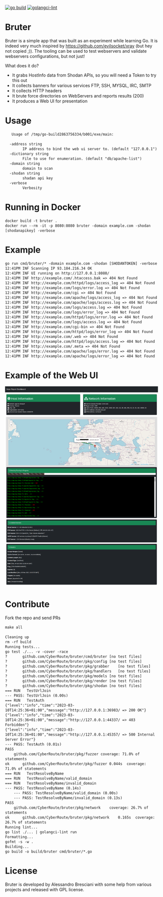 [![go build](https://github.com/CyberRoute/bruter/actions/workflows/go.yml/badge.svg?branch=main)](https://github.com/CyberRoute/bruter/actions/workflows/go.yml)
[![golangci-lint](https://github.com/CyberRoute/bruter/actions/workflows/golangci-lint.yml/badge.svg?branch=main)](https://github.com/CyberRoute/bruter/actions/workflows/golangci-lint.yml)


# Bruter
Bruter is a simple app that was built as an experiment while learning Go. It is indeed very much inspired by https://github.com/evilsocket/xray (but hey not copied ;)). The tooling can be used to test webservers and validate webservers configurations, but not just!

What does it do?
- It grabs HostInfo data from Shodan APIs, so you will need a Token to try this out
- It collects banners for various services FTP, SSH, MYSQL, IRC, SMTP
- It collects HTTP headers
- It brute force directories on WebServers and reports results (200)
- It produces a Web UI for presentation

# Usage
```
   Usage of /tmp/go-build2863756334/b001/exe/main:
   
  -address string
    	IP address to bind the web ui server to. (default "127.0.0.1")
  -dictionary string
    	File to use for enumeration. (default "db/apache-list")
  -domain string
    	domain to scan
  -shodan string
    	shadan api key
  -verbose
    	Verbosity
```

# Running in Docker
```
docker build -t bruter .
docker run --rm -it -p 8080:8080 bruter -domain example.com -shodan [shodanapikey] -verbose
```


# Example
    go run cmd/bruter/* -domain example.com -shodan [SHODANTOKEN] -verbose
    12:41PM INF Scanning IP 93.184.216.34 OK
    12:41PM INF UI running on http://127.0.0.1:8080/
    12:41PM INF http://example.com/.htaccess.bak => 404 Not Found
    12:41PM INF http://example.com/httpd/logs/access_log => 404 Not Found
    12:41PM INF http://example.com/logs/error.log => 404 Not Found
    12:41PM INF http://example.com/cgi => 404 Not Found
    12:41PM INF http://example.com/apache/logs/access_log => 404 Not Found
    12:41PM INF http://example.com/apache/logs/access.log => 404 Not Found
    12:41PM INF http://example.com/logs/access.log => 404 Not Found
    12:41PM INF http://example.com/logs/error_log => 404 Not Found
    12:41PM INF http://example.com/httpd/logs/error.log => 404 Not Found
    12:41PM INF http://example.com/logs/access.log => 404 Not Found
    12:41PM INF http://example.com/cgi-bin => 404 Not Found
    12:41PM INF http://example.com/httpd/logs/error_log => 404 Not Found
    12:41PM INF http://example.com/.web => 404 Not Found
    12:41PM INF http://example.com/httpd/logs/access.log => 404 Not Found
    12:41PM INF http://example.com/.meta => 404 Not Found
    12:41PM INF http://example.com/apache/logs/error.log => 404 Not Found
    12:41PM INF http://example.com/apache/logs/error_log => 404 Not Found   

# Example of the Web UI
<div align="center">
    <img src="/img/bruter.png" width="800px"</img> 
</div>

# Contribute
Fork the repo and send PRs

```
make all

Cleaning up
rm -rf build
Running tests...
go test ./... -v -cover -race
?   	github.com/CyberRoute/bruter/cmd/bruter	[no test files]
?   	github.com/CyberRoute/bruter/pkg/config	[no test files]
?   	github.com/CyberRoute/bruter/pkg/grabber	[no test files]
?   	github.com/CyberRoute/bruter/pkg/handlers	[no test files]
?   	github.com/CyberRoute/bruter/pkg/models	[no test files]
?   	github.com/CyberRoute/bruter/pkg/render	[no test files]
?   	github.com/CyberRoute/bruter/pkg/shodan	[no test files]
=== RUN   TestUrlJoin
--- PASS: TestUrlJoin (0.00s)
=== RUN   TestAuth
{"level":"info","time":"2023-03-10T14:25:36+01:00","message":"http://127.0.0.1:36983/ => 200 OK"}
{"level":"info","time":"2023-03-10T14:25:36+01:00","message":"http://127.0.0.1:44337/ => 403 Forbidden"}
{"level":"info","time":"2023-03-10T14:25:36+01:00","message":"http://127.0.0.1:45357/ => 500 Internal Server Error"}
--- PASS: TestAuth (0.01s)
PASS
	github.com/CyberRoute/bruter/pkg/fuzzer	coverage: 71.0% of statements
ok  	github.com/CyberRoute/bruter/pkg/fuzzer	0.044s	coverage: 71.0% of statements
=== RUN   TestResolveByName
=== RUN   TestResolveByName/valid_domain
=== RUN   TestResolveByName/invalid_domain
--- PASS: TestResolveByName (0.14s)
    --- PASS: TestResolveByName/valid_domain (0.00s)
    --- PASS: TestResolveByName/invalid_domain (0.13s)
PASS
	github.com/CyberRoute/bruter/pkg/network	coverage: 26.7% of statements
ok  	github.com/CyberRoute/bruter/pkg/network	0.165s	coverage: 26.7% of statements
Running lint...
go list ./... | golangci-lint run 
Formatting...
gofmt -s -w .
Building...
go build -o build/bruter cmd/bruter/*.go

```



# License
Bruter is developed by Alessandro Bresciani with some help from various projects and released with GPL license.
